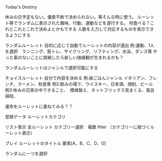 Today's Destiny

休みの日予定もない。優柔不断で決められない。等そんな時に使う。
ルーレット等でランダムに表示された趣味、行動、運動などを遂行する。
何食べる？これとこれとこれで決めよとかもできる
人数を入力して対応するものを表示できるようにする


ランダムルーレット
目的に応じて自動でルーレットの内容が選出
例:運動、1人を選択　ランニング、筋トレ、サイクリング、リフティング、水泳、ダンス等
やった事のないことに挑戦したら新しい価値観が生まれるかも？

ランダムルーレットはジャンルで選択可能にする

チョイスルーレット
自分で内容を決める
例:昼ごはんジャンル イタリアン、フレンチ、ラーメン、和食等
例2:飲みの場で、ウイスキー、日本酒、焼酎、ビール
例3:休みの日家の中できること、　模様替え、ネットフリックス見まくる、風呂掃除、

運命をルーレットに委ねてみる？？


登録データ
ルーレットカテゴリ

リスト表示
全ルーレット
カテゴリー選択　複数 filter
（カテゴリーに紐づくルーレット表示）

プレイ
ルーレットのタイトル
要素[A、B、C、D、G]

ランダムに一つを選択




